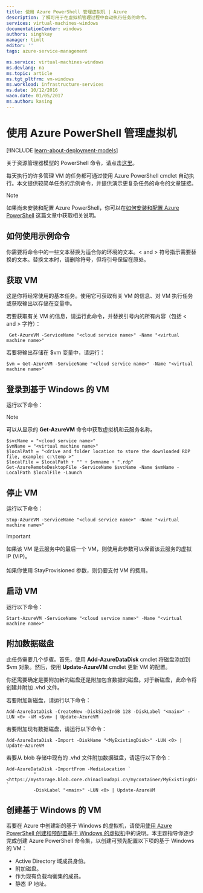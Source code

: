 ```yaml
---
title: 使用 Azure PowerShell 管理虚拟机 | Azure
description: 了解可用于在虚拟机管理过程中自动执行任务的命令。
services: virtual-machines-windows
documentationCenter: windows
authors: singhkay
manager: timlt
editor: ''
tags: azure-service-management

ms.service: virtual-machines-windows
ms.devlang: na
ms.topic: article
ms.tgt_pltfrm: vm-windows
ms.workload: infrastructure-services
ms.date: 10/12/2016
wacn.date: 01/05/2017
ms.author: kasing
---
```


# 使用 Azure PowerShell 管理虚拟机

[!INCLUDE [learn-about-deployment-models](../../includes/learn-about-deployment-models-classic-include.md)]

关于资源管理器模型的 PowerShell 命令，请点击[这里](./virtual-machines-windows-ps-common-ref.md)。

每天执行的许多管理 VM 的任务都可通过使用 Azure PowerShell cmdlet 自动执行。本文提供较简单任务的示例命令，并提供演示更复杂任务的命令的文章链接。

>[!NOTE]
>如果尚未安装和配置 Azure PowerShell，你可以在[如何安装和配置 Azure PowerShell](https://docs.microsoft.com/powershell/azureps-cmdlets-docs) 这篇文章中获取相关说明。

## 如何使用示例命令
你需要将命令中的一些文本替换为适合你的环境的文本。< and > 符号指示需要替换的文本。替换文本时，请删除符号，但将引号保留在原处。

## 获取 VM
这是你将经常使用的基本任务。使用它可获取有关 VM 的信息、对 VM 执行任务或获取输出以存储在变量中。

若要获取有关 VM 的信息，请运行此命令，并替换引号内的所有内容（包括 < and > 字符）：

```
 Get-AzureVM -ServiceName "<cloud service name>" -Name "<virtual machine name>"
```

若要将输出存储在 $vm 变量中，请运行：

```
$vm = Get-AzureVM -ServiceName "<cloud service name>" -Name "<virtual machine name>"
```

## 登录到基于 Windows 的 VM

运行以下命令：

>[!NOTE]
>可以从显示的 **Get-AzureVM** 命令中获取虚拟机和云服务名称。
>
    $svcName = "<cloud service name>"
    $vmName = "<virtual machine name>"
    $localPath = "<drive and folder location to store the downloaded RDP file, example: c:\temp >"
    $localFile = $localPath + "" + $vmname + ".rdp"
    Get-AzureRemoteDesktopFile -ServiceName $svcName -Name $vmName -LocalPath $localFile -Launch

## 停止 VM

运行以下命令：

```
Stop-AzureVM -ServiceName "<cloud service name>" -Name "<virtual machine name>"
```

>[!IMPORTANT]
>如果该 VM 是云服务中的最后一个 VM，则使用此参数可以保留该云服务的虚拟 IP (VIP)。<br><br> 如果你使用 StayProvisioned 参数，则仍要支付 VM 的费用。

## 启动 VM

运行以下命令：

```
Start-AzureVM -ServiceName "<cloud service name>" -Name "<virtual machine name>"
```

## 附加数据磁盘
此任务需要几个步骤。首先，使用 ****Add-AzureDataDisk**** cmdlet 将磁盘添加到 $vm 对象。然后，使用 **Update-AzureVM** cmdlet 更新 VM 的配置。

你还需要确定是要附加新的磁盘还是附加包含数据的磁盘。对于新磁盘，此命令将创建并附加 .vhd 文件。

若要附加新磁盘，请运行以下命令：

```
Add-AzureDataDisk -CreateNew -DiskSizeInGB 128 -DiskLabel "<main>" -LUN <0> -VM <$vm> | Update-AzureVM
```

若要附加现有数据磁盘，请运行以下命令：

```
Add-AzureDataDisk -Import -DiskName "<MyExistingDisk>" -LUN <0> | Update-AzureVM
```

若要从 blob 存储中现有的 .vhd 文件附加数据磁盘，请运行以下命令：

```
Add-AzureDataDisk -ImportFrom -MediaLocation `
          "<https://mystorage.blob.core.chinacloudapi.cn/mycontainer/MyExistingDisk.vhd>" `
          -DiskLabel "<main>" -LUN <0> | Update-AzureVM
```

## 创建基于 Windows 的 VM

若要在 Azure 中创建新的基于 Windows 的虚拟机，请使用[使用 Azure PowerShell 创建和预配置基于 Windows 的虚拟机](./virtual-machines-windows-classic-create-powershell.md)中的说明。本主题指导你逐步完成创建 Azure PowerShell 命令集，以创建可预先配置以下项的基于 Windows 的 VM：

- Active Directory 域成员身份。
- 附加磁盘。
- 作为现有负载均衡集的成员。
- 静态 IP 地址。

<!---HONumber=70-->
